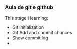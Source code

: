 ### Aula de git e github

This stage I learning:
- Git initialization
- Git Add and commit chances
- Show commit log
- 